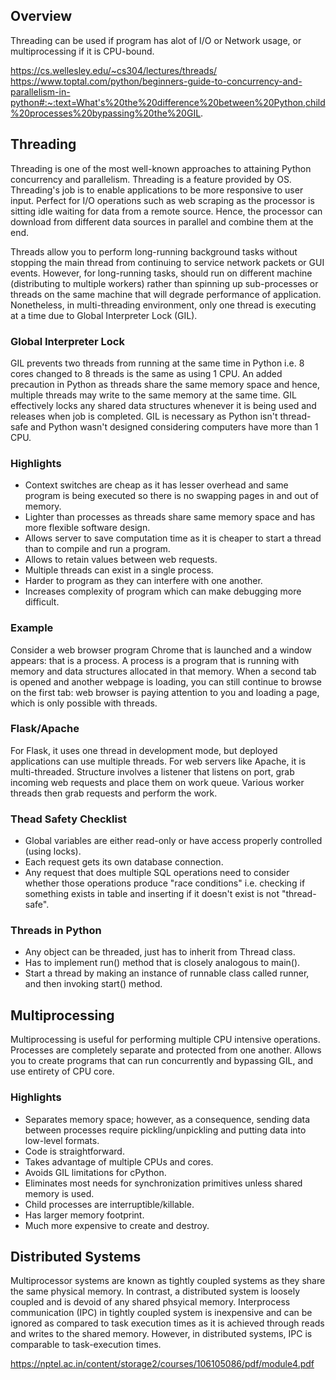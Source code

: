 ## Overview

Threading can be used if program has alot of I/O or Network usage, or multiprocessing if it is CPU-bound.

https://cs.wellesley.edu/~cs304/lectures/threads/  
https://www.toptal.com/python/beginners-guide-to-concurrency-and-parallelism-in-python#:~:text=What's%20the%20difference%20between%20Python,child%20processes%20bypassing%20the%20GIL.

## Threading

Threading is one of the most well-known approaches to attaining Python concurrency and parallelism. Threading is a feature provided by OS. Threading's job is to enable applications to be more responsive to user input. Perfect for I/O operations such as web scraping as the processor is sitting idle waiting for data from a remote source. Hence, the processor can download from different data sources in parallel and combine them at the end.

Threads allow you to perform long-running background tasks without stopping the main thread from continuing to service network packets or GUI events. However, for long-running tasks, should run on different machine (distributing to multiple workers) rather than spinning up sub-processes or threads on the same machine that will degrade performance of application. Nonetheless, in multi-threading environment, only one thread is executing at a time due to Global Interpreter Lock (GIL).

### Global Interpreter Lock

GIL prevents two threads from running at the same time in Python i.e. 8 cores changed to 8 threads is the same as using 1 CPU. An added precaution in Python as threads share the same memory space and hence, multiple threads may write to the same memory at the same time. GIL effectively locks any shared data structures whenever it is being used and releases when job is completed. GIL is necessary as Python isn't thread-safe and Python wasn't designed considering computers have more than 1 CPU.

### Highlights

- Context switches are cheap as it has lesser overhead and same program is being executed so there is no swapping pages in and out of memory.
- Lighter than processes as threads share same memory space and has more flexible software design.
- Allows server to save computation time as it is cheaper to start a thread than to compile and run a program.
- Allows to retain values between web requests.
- Multiple threads can exist in a single process.
- Harder to program as they can interfere with one another.
- Increases complexity of program which can make debugging more difficult.

### Example

Consider a web browser program Chrome that is launched and a window appears: that is a process. A process is a program that is running with memory and data structures allocated in that memory. When a second tab is opened and another webpage is loading, you can still continue to browse on the first tab: web browser is paying attention to you and loading a page, which is only possible with threads.

### Flask/Apache

For Flask, it uses one thread in development mode, but deployed applications can use multiple threads. For web servers like Apache, it is multi-threaded. Structure involves a listener that listens on port, grab incoming web requests and place them on work queue. Various worker threads then grab requests and perform the work.

### Thead Safety Checklist

- Global variables are either read-only or have access properly controlled (using locks).
- Each request gets its own database connection.
- Any request that does multiple SQL operations need to consider whether those operations produce "race conditions" i.e. checking if something exists in table and inserting if it doesn't exist is not "thread-safe".

### Threads in Python

- Any object can be threaded, just has to inherit from Thread class.
- Has to implement run() method that is closely analogous to main().
- Start a thread by making an instance of runnable class called runner, and then invoking start() method.

## Multiprocessing

Multiprocessing is useful for performing multiple CPU intensive operations. Processes are completely separate and protected from one another. Allows you to create programs that can run concurrently and bypassing GIL, and use entirety of CPU core.

### Highlights

- Separates memory space; however, as a consequence, sending data between processes require pickling/unpickling and putting data into low-level formats.
- Code is straightforward.
- Takes advantage of multiple CPUs and cores.
- Avoids GIL limitations for cPython.
- Eliminates most needs for synchronization primitives unless shared memory is used.
- Child processes are interruptible/killable.
- Has larger memory footprint.
- Much more expensive to create and destroy.

## Distributed Systems

Multiprocessor systems are known as tightly coupled systems as they share the same physical memory. In contrast, a distributed system is loosely coupled and is devoid of any shared phsyical memory. Interprocess communication (IPC) in tightly coupled system is inexpensive and can be ignored as compared to task execution times as it is achieved through reads and writes to the shared memory. However, in distributed systems, IPC is comparable to task-execution times.

https://nptel.ac.in/content/storage2/courses/106105086/pdf/module4.pdf
